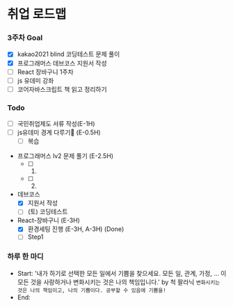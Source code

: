 # 취업 로드맵

### 3주차 Goal

- [x] kakao2021 blind 코딩테스트 문제 풀이
- [x] 프로그래머스 데브코스 지원서 작성
- [ ] React 장바구니 1주차
- [ ] js 유데미 강좌
- [ ] 코어자바스크립트 책 읽고 정리하기

### Todo

- [ ] 국민취업제도 서류 작성(E-1H)
- [ ] js유데미 경계 다루기 (E-0.5H)
  - [ ] 복습
- 프로그래머스 lv2 문제 풀기 (E-2.5H)
  - [ ] 1.
  - [ ] 2.
- 데브코스
  - [x] 지원서 작성
  - [ ] (토) 코딩테스트
- React-장바구니 (E-3H)
  - [x] 환경세팅 진행 (E-3H, A-3H) (Done)
  - [ ] Step1

### 하루 한 마디

- Start: '내가 하기로 선택한 모든 일에서 기쁨을 찾으세요. 모든 일, 관계, 가정, ... 이 모든 것을 사랑하거나 변화시키는 것은 나의 책임입니다.' by 척 팔라닉
  `변화시키는 것은 나의 책임이고, 나의 기쁨이다. 공부할 수 있음에 기쁨을!`
- End:
